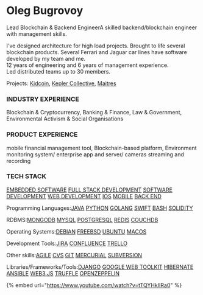 # Oleg Bugrovoy

Lead Blockchain & Backend EngineerA skilled backend/blockchain engineer with management skills.

I've designed architecture for high load projects. Brought to life several blockchain products. Several Ferrari and Jaguar car lines have software developed by my team and me.  
12 years of engineering and 6 years of management experience.   
Led distributed teams up to 30 members.

Projects: [Kidcoin](../../case-studies/kidcoin.md), [Kepler Collective](../../case-studies/kepler-collective.md), [Maitres](../../case-studies/maitres.md)

### INDUSTRY EXPERIENCE

Blockchain & Cryptocurrency, Banking & Finance, Law & Government, Environmental Activism & Social Organisations

### PRODUCT EXPERIENCE

mobile financial management tool, Blockchain-based platform, Environment monitoring system/ enterprise app and server/ cameras streaming and recording

### TECH STACK <a id="prof-tech-stack"></a>

[EMBEDDED SOFTWARE](https://cryptohire.io/results/embedded-software) [FULL STACK DEVELOPMENT](https://cryptohire.io/results/full-stack-development) [SOFTWARE DEVELOPMENT](https://cryptohire.io/results/software-development) [WEB DEVELOPMENT](https://cryptohire.io/results/web-development) [IOS](https://cryptohire.io/results/ios) [MOBILE](https://cryptohire.io/results/mobile) [BACK END](https://cryptohire.io/results/back-end-development)

Programming Languages:[JAVA](https://cryptohire.io/results/java) [PYTHON](https://cryptohire.io/results/python) [GOLANG](https://cryptohire.io/results/golang) [SWIFT](https://cryptohire.io/results/swift) [BASH](https://cryptohire.io/results/bash) [SOLIDITY](https://cryptohire.io/results/solidity)

RDBMS:[MONGODB](https://cryptohire.io/results/mongodb) [MYSQL](https://cryptohire.io/results/mysql) [POSTGRESQL](https://cryptohire.io/results/postgresql) [REDIS](https://cryptohire.io/results/redis) [COUCHDB](https://cryptohire.io/results/couchdb)

Operating Systems:[DEBIAN](https://cryptohire.io/results/debian) [FREEBSD](https://cryptohire.io/results/freebsd) [UBUNTU](https://cryptohire.io/results/ubuntu) [MACOS](https://cryptohire.io/results/macos)

Development Tools:[JIRA](https://cryptohire.io/results/jira) [CONFLUENCE](https://cryptohire.io/results/confluence) [TRELLO](https://cryptohire.io/results/trello)

Other skills:[AGILE](https://cryptohire.io/results/agile) [CVS](https://cryptohire.io/results/cvs) [GIT](https://cryptohire.io/results/git) [MERCURIAL](https://cryptohire.io/results/mercurial) [SUBVERSION](https://cryptohire.io/results/subversion)

Libraries/Frameworks/Tools:[DJANGO](https://cryptohire.io/results/django) [GOOGLE WEB TOOLKIT](https://cryptohire.io/results/google-web-toolkit) [HIBERNATE](https://cryptohire.io/results/hibernate) [ANSIBLE](https://cryptohire.io/results/ansible) [WEB3.JS](https://cryptohire.io/results/web3-js) [TRUFFLE](https://cryptohire.io/results/truffle) [OPENZEPPELIN](https://cryptohire.io/results/openzeppelin)  


{% embed url="https://www.youtube.com/watch?v=tTQYHkIIRa0" %}



